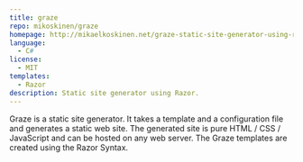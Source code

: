 ```yaml
---
title: graze
repo: mikoskinen/graze
homepage: http://mikaelkoskinen.net/graze-static-site-generator-using-razor
language:
  - C#
license:
  - MIT
templates:
  - Razor
description: Static site generator using Razor.
---
```


Graze is a static site generator. It takes a template and a configuration file and generates a static web site. The generated site is pure HTML / CSS / JavaScript and can be hosted on any web server. The Graze templates are created using the Razor Syntax.
